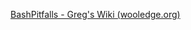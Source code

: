 [BashPitfalls - Greg's Wiki (wooledge.org)](https://mywiki.wooledge.org/BashPitfalls#hosts.3D.28_.24.28aws_....29_.29)